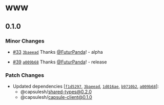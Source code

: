 # www

## 0.1.0

### Minor Changes

- [#33](https://github.com/FuturPanda/capsule/pull/33) [`3baeead`](https://github.com/FuturPanda/capsule/commit/3baeeadfd771f2c11ed23d3cb088e25a478b6943) Thanks [@FuturPanda](https://github.com/FuturPanda)! - alpha

- [#39](https://github.com/FuturPanda/capsule/pull/39) [`a009b68`](https://github.com/FuturPanda/capsule/commit/a009b68bbce913d6f98d4ac95c16ad446e931fb0) Thanks [@FuturPanda](https://github.com/FuturPanda)! - release

### Patch Changes

- Updated dependencies [[`f1d5297`](https://github.com/FuturPanda/capsule/commit/f1d5297acec2f3331bfb268cf36e565cf93d8593), [`3baeead`](https://github.com/FuturPanda/capsule/commit/3baeeadfd771f2c11ed23d3cb088e25a478b6943), [`1d016ae`](https://github.com/FuturPanda/capsule/commit/1d016ae6733cc9d215220be8e2bb6fe2c70ad346), [`b9710b2`](https://github.com/FuturPanda/capsule/commit/b9710b257031ca2b30698cfb34cb2dca655fd339), [`a009b68`](https://github.com/FuturPanda/capsule/commit/a009b68bbce913d6f98d4ac95c16ad446e931fb0)]:
  - @capsulesh/shared-types@0.2.0
  - @capsulesh/capsule-client@0.1.0
